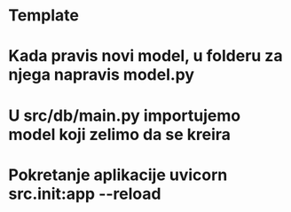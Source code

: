 # Template

# Kada pravis novi model, u folderu za njega napravis model.py
# U src/db/main.py importujemo model koji zelimo da se kreira

# Pokretanje aplikacije uvicorn src.__init__:app --reload
